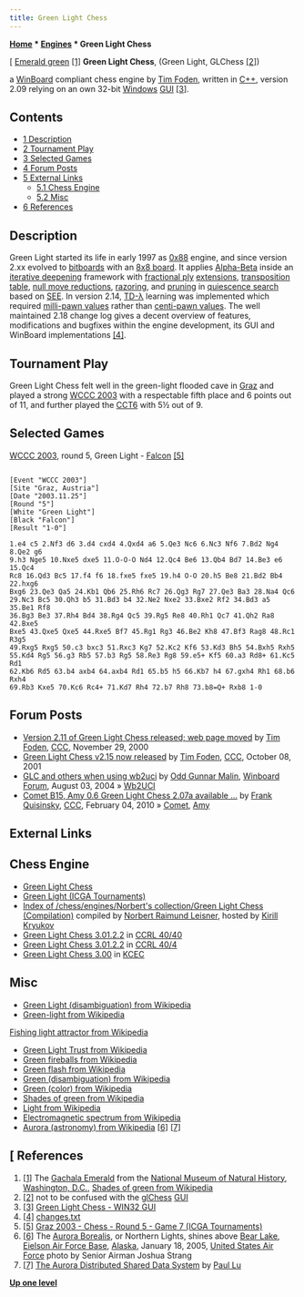 ```yaml
---
title: Green Light Chess
---
```

**[Home](Home "Home") * [Engines](Engines "Engines") * Green Light Chess**

\[ [Emerald green](https://en.wikipedia.org/wiki/Shades_of_green#Emerald) <a id="cite-note-1" href="#cite-ref-1">[1]</a>
**Green Light Chess**, (Green Light, GLChess <a id="cite-note-2" href="#cite-ref-2">[2]</a>)

a [WinBoard](WinBoard "WinBoard") compliant chess engine by [Tim Foden](Tim_Foden "Tim Foden"), written in [C++](Cpp "Cpp"), version 2.09 relying on an own 32-bit [Windows](Windows "Windows") [GUI](GUI "GUI") <a id="cite-note-3" href="#cite-ref-3">[3]</a>.

## Contents

- [1 Description](#description)
- [2 Tournament Play](#tournament-play)
- [3 Selected Games](#selected-games)
- [4 Forum Posts](#forum-posts)
- [5 External Links](#external-links)
  - [5.1 Chess Engine](#chess-engine)
  - [5.2 Misc](#misc)
- [6 References](#references)

## Description

Green Light started its life in early 1997 as [0x88](0x88 "0x88") engine, and since version 2.xx evolved to [bitboards](Bitboards "Bitboards") with an [8x8 board](8x8_Board "8x8 Board").
It applies [Alpha-Beta](Alpha-Beta "Alpha-Beta") inside an [iterative deepening](Iterative_Deepening "Iterative Deepening") framework with [fractional ply](Depth#FractionalPlies "Depth") [extensions](Extensions "Extensions"), [transposition table](Transposition_Table "Transposition Table"), [null move reductions](Null_Move_Reductions "Null Move Reductions"), [razoring](Razoring "Razoring"), and [pruning](Pruning "Pruning") in [quiescence search](Quiescence_Search "Quiescence Search") based on [SEE](Static_Exchange_Evaluation "Static Exchange Evaluation").
In version 2.14, [TD-λ](Temporal_Difference_Learning#TDLamba "Temporal Difference Learning") learning was implemented which required [milli-pawn values](Millipawns "Millipawns") rather than [centi-pawn values](Centipawns "Centipawns").
The well maintained 2.18 change log gives a decent overview of features, modifications and bugfixes within the engine development, its GUI and WinBoard implementations <a id="cite-note-4" href="#cite-ref-4">[4]</a>.

## Tournament Play

Green Light Chess felt well in the green-light flooded cave in [Graz](https://en.wikipedia.org/wiki/Graz) and played a strong [WCCC 2003](WCCC_2003 "WCCC 2003") with a respectable fifth place and 6 points out of 11, and further played the [CCT6](CCT6 "CCT6") with 5½ out of 9.

## Selected Games

[WCCC 2003](WCCC_2003 "WCCC 2003"), round 5, Green Light - [Falcon](Falcon "Falcon") <a id="cite-note-5" href="#cite-ref-5">[5]</a>

```

[Event "WCCC 2003"]
[Site "Graz, Austria"]
[Date "2003.11.25"]
[Round "5"]
[White "Green Light"]
[Black "Falcon"]
[Result "1-0"]

1.e4 c5 2.Nf3 d6 3.d4 cxd4 4.Qxd4 a6 5.Qe3 Nc6 6.Nc3 Nf6 7.Bd2 Ng4 8.Qe2 g6 
9.h3 Nge5 10.Nxe5 dxe5 11.O-O-O Nd4 12.Qc4 Be6 13.Qb4 Bd7 14.Be3 e6 15.Qc4 
Rc8 16.Qd3 Bc5 17.f4 f6 18.fxe5 fxe5 19.h4 O-O 20.h5 Be8 21.Bd2 Bb4 22.hxg6 
Bxg6 23.Qe3 Qa5 24.Kb1 Qb6 25.Rh6 Rc7 26.Qg3 Rg7 27.Qe3 Ba3 28.Na4 Qc6 
29.Nc3 Bc5 30.Qh3 b5 31.Bd3 b4 32.Ne2 Nxe2 33.Bxe2 Rf2 34.Bd3 a5 35.Be1 Rf8 
36.Bg3 Be3 37.Rh4 Bd4 38.Rg4 Qc5 39.Rg5 Re8 40.Rh1 Qc7 41.Qh2 Ra8 42.Bxe5 
Bxe5 43.Qxe5 Qxe5 44.Rxe5 Bf7 45.Rg1 Rg3 46.Be2 Kh8 47.Bf3 Rag8 48.Rc1 R3g5 
49.Rxg5 Rxg5 50.c3 bxc3 51.Rxc3 Kg7 52.Kc2 Kf6 53.Kd3 Bh5 54.Bxh5 Rxh5 
55.Kd4 Rg5 56.g3 Rb5 57.b3 Rg5 58.Re3 Rg8 59.e5+ Kf5 60.a3 Rd8+ 61.Kc5 Rd1 
62.Kb6 Rd5 63.b4 axb4 64.axb4 Rd1 65.b5 h5 66.Kb7 h4 67.gxh4 Rh1 68.b6 Rxh4 
69.Rb3 Kxe5 70.Kc6 Rc4+ 71.Kd7 Rh4 72.b7 Rh8 73.b8=Q+ Rxb8 1-0 

```

## Forum Posts

- [Version 2.11 of Green Light Chess released; web page moved](https://www.stmintz.com/ccc/index.php?id=141909) by [Tim Foden](Tim_Foden "Tim Foden"), [CCC](CCC "CCC"), November 29, 2000
- [Green Light Chess v2.15 now released](https://www.stmintz.com/ccc/index.php?id=192394) by [Tim Foden](Tim_Foden "Tim Foden"), [CCC](CCC "CCC"), October 08, 2001
- [GLC and others when using wb2uci](http://www.open-aurec.com/wbforum/viewtopic.php?f=18&t=48455) by [Odd Gunnar Malin](Odd_Gunnar_Malin "Odd Gunnar Malin"), [Winboard Forum](Computer_Chess_Forums "Computer Chess Forums"), August 03, 2004 » [Wb2UCI](Wb2UCI "Wb2UCI")
- [Comet B15, Amy 0.6 Green Light Chess 2.07a available ...](http://www.talkchess.com/forum/viewtopic.php?t=32361) by [Frank Quisinsky](Frank_Quisinsky "Frank Quisinsky"), [CCC](CCC "CCC"), February 04, 2010 » [Comet](Comet "Comet"), [Amy](Amy "Amy")

## External Links

## Chess Engine

- [Green Light Chess](http://www.7sun.com/chess/index.php)
- [Green Light (ICGA Tournaments)](https://www.game-ai-forum.org/icga-tournaments/program.php?id=119)
- [Index of /chess/engines/Norbert's collection/Green Light Chess (Compilation)](http://kirr.homeunix.org/chess/engines/Norbert%27s%20collection/Green%20Light%20Chess%20%28Compilation%29/) compiled by [Norbert Raimund Leisner](Norbert_Raimund_Leisner "Norbert Raimund Leisner"), hosted by [Kirill Kryukov](Kirill_Kryukov "Kirill Kryukov")
- [Green Light Chess 3.01.2.2](https://ccrl.chessdom.com/ccrl/4040/cgi/engine_details.cgi?print=Details&each_game=1&eng=Green%20Light%20Chess%203.01.2.2#Green_Light_Chess_3_01_2_2) in [CCRL 40/40](CCRL "CCRL")
- [Green Light Chess 3.01.2.2](https://ccrl.chessdom.com/ccrl/404/cgi/engine_details.cgi?print=Details&each_game=1&eng=Green%20Light%20Chess%203.01.2.2#Green_Light_Chess_3_01_2_2) in [CCRL 40/4](CCRL "CCRL")
- [Green Light Chess 3.00](http://kirill-kryukov.com/chess/kcec/cgi/engine_details.cgi?print=Details&each_game=1&eng=Green%20Light%20Chess%203.00) in [KCEC](KCEC "KCEC")

## Misc

- [Green Light (disambiguation) from Wikipedia](https://en.wikipedia.org/wiki/Green_Light)
- [Green-light from Wikipedia](https://en.wikipedia.org/wiki/Green-light)

[Fishing light attractor from Wikipedia](https://en.wikipedia.org/wiki/Fishing_light_attractor)

- [Green Light Trust from Wikipedia](https://en.wikipedia.org/wiki/Green_Light_Trust)
- [Green fireballs from Wikipedia](https://en.wikipedia.org/wiki/Green_fireballs)
- [Green flash from Wikipedia](https://en.wikipedia.org/wiki/Green_flash)
- [Green (disambiguation) from Wikipedia](https://en.wikipedia.org/wiki/Green_%28disambiguation%29)
- [Green (color) from Wikipedia](https://en.wikipedia.org/wiki/Green)
- [Shades of green from Wikipedia](https://en.wikipedia.org/wiki/Shades_of_green)
- [Light from Wikipedia](https://en.wikipedia.org/wiki/Light)
- [Electromagnetic spectrum from Wikipedia](https://en.wikipedia.org/wiki/Electromagnetic_spectrum)
- [Aurora (astronomy) from Wikipedia](https://en.wikipedia.org/wiki/Aurora_%28astronomy%29) <a id="cite-note-6" href="#cite-ref-6">[6]</a> <a id="cite-note-7" href="#cite-ref-7">[7]</a>

## \[ References

1. <a id="cite-ref-1" href="#cite-note-1">[1]</a> The [Gachala Emerald](https://en.wikipedia.org/wiki/Gachal%C3%A1_Emerald) from the [National Museum of Natural History](https://en.wikipedia.org/wiki/National_Museum_of_Natural_History), [Washington, D.C.](https://en.wikipedia.org/wiki/Washington,_D.C.), [Shades of green from Wikipedia](https://en.wikipedia.org/wiki/Shades_of_green)
1. <a id="cite-ref-2" href="#cite-note-2">[2]</a> not to be confused with the [glChess](index.php?title=GlChess&action=edit&redlink=1 "GlChess (page does not exist)") [GUI](GUI "GUI")
1. <a id="cite-ref-3" href="#cite-note-3">[3]</a> [Green Light Chess - WIN32 GUI](http://www.7sun.com/chess/oldversions/218/index.php#win32-gui)
1. <a id="cite-ref-4" href="#cite-note-4">[4]</a> [changes.txt](http://kirr.homeunix.org/chess/engines/Norbert%27s%20collection/Green%20Light%20Chess%20%28Compilation%29/v2.18/changes.txt)
1. <a id="cite-ref-5" href="#cite-note-5">[5]</a> [Graz 2003 - Chess - Round 5 - Game 7 (ICGA Tournaments)](https://www.game-ai-forum.org/icga-tournaments/round.php?tournament=2&round=5&id=7)
1. <a id="cite-ref-6" href="#cite-note-6">[6]</a> The [Aurora Borealis](https://en.wikipedia.org/wiki/Aurora_%28astronomy%29), or Northern Lights, shines above [Bear Lake](https://en.wikipedia.org/wiki/Bear_Lake_%28Alaska%29), [Eielson Air Force Base](https://en.wikipedia.org/wiki/Eielson_Air_Force_Base), [Alaska](https://en.wikipedia.org/wiki/Alaska), January 18, 2005, [United States Air Force](https://en.wikipedia.org/wiki/United_States_Air_Force) photo by Senior Airman Joshua Strang
1. <a id="cite-ref-7" href="#cite-note-7">[7]</a> [The Aurora Distributed Shared Data System](http://webdocs.cs.ualberta.ca/%7Epaullu/Aurora/aurora.html) by [Paul Lu](Paul_Lu "Paul Lu")

**[Up one level](Engines "Engines")**

